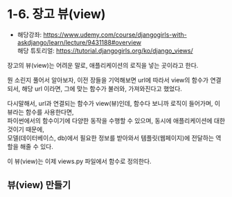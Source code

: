 # 1-6. 장고 뷰(view)
- 해당강좌: https://www.udemy.com/course/djangogirls-with-askdjango/learn/lecture/9431188#overview  
해당 튜토리얼: https://tutorial.djangogirls.org/ko/django_views/

장고의 뷰(view)는 어려운 말로, 애플리케이션의 로직을 넣는 곳이라고 한다. 

뭔 소린지 풀어서 알아보자, 이전 장들을 기억해보면 url에 따라서 view의 함수가 연결되서, 해당 url 이라면, 그에 맞는 함수가 불러와, 가져와진다고 했었다. 

다시말해서, url과 연결되는 함수가 view(뷰)인데, 함수다 보니까 로직이 들어가며, 이 뷰라는 함수를 사용한다면,  
파이썬에서의 함수이기에 다양한 동작을 수행할 수 있으며, 동시에 애플리케이션에 대한 것이기 때문에,  
모델(데이터베이스, db)에서 필요한 정보를 받아와서 템플릿(웹페이지)에 전달하는 역할을 해줄 수 있다.

이 뷰(view)는 이제 views.py 파일에서 함수로 정의한다.

## 뷰(view) 만들기

